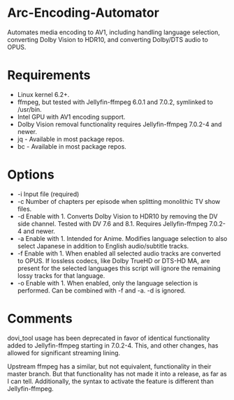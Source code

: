# Arc-Encoding-Automator
Automates media encoding to AV1, including handling language selection, converting Dolby Vision to HDR10, and converting Dolby/DTS audio to OPUS.

# Requirements
- Linux kernel 6.2+.
- ffmpeg, but tested with Jellyfin-ffmpeg 6.0.1 and 7.0.2, symlinked to /usr/bin.
- Intel GPU with AV1 encoding support.
- Dolby Vision removal functionality requires Jellyfin-ffmpeg 7.0.2-4 and newer.
- jq - Available in most package repos.
- bc - Available in most package repos.

# Options
- -i Input file (required)
- -c Number of chapters per episode when splitting monolithic TV show files.
- -d Enable with 1.  Converts Dolby Vision to HDR10 by removing the DV side channel.  Tested with DV 7.6 and 8.1.  Requires Jellyfin-ffmpeg 7.0.2-4 and newer.
- -a Enable with 1.  Intended for Anime.  Modifies language selection to also select Japanese in addition to English audio/subtitle tracks.
- -f Enable with 1.  When enabled all selected audio tracks are converted to OPUS.  If lossless codecs, like Dolby TrueHD or DTS-HD MA, are present for the selected languages this script will ignore the remaining lossy tracks for that language.
- -o Enable with 1.  When enabled, only the language selection is performed.  Can be combined with -f and -a.  -d is ignored.

# Comments
dovi_tool usage has been deprecated in favor of identical functionality added to Jellyfin-ffmpeg starting in 7.0.2-4.  This, and other changes, has allowed for significant streaming lining.

Upstream ffmpeg has a similar, but not equivalent, functionality in their master branch.  But that functionality has not made it into a release, as far as I can tell.  Additionally, the syntax to activate the feature is different than Jellyfin-ffmpeg.
